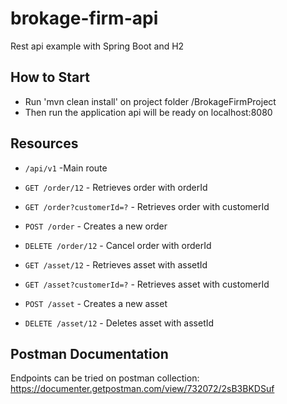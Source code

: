 # brokage-firm-api
Rest api example with Spring Boot and H2

## How to Start
- Run 'mvn clean install' on project folder /BrokageFirmProject
- Then run the application api will be ready on localhost:8080

## Resources

- ```/api/v1``` -Main route

- ```GET /order/12``` - Retrieves order with orderId
- ```GET /order?customerId=?``` - Retrieves order with customerId
- ```POST /order``` - Creates a new order
- ```DELETE /order/12``` - Cancel order with orderId


- ```GET /asset/12``` - Retrieves asset with assetId
- ```GET /asset?customerId=?``` - Retrieves asset with customerId
- ```POST /asset``` - Creates a new asset
- ```DELETE /asset/12``` - Deletes asset with assetId

## Postman Documentation

Endpoints can be tried on postman collection: https://documenter.getpostman.com/view/732072/2sB3BKDSuf
